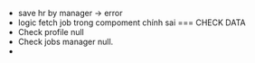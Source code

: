 - save hr by manager -> error
- logic fetch job trong compoment chính sai 
=== CHECK DATA
- Check profile null
- Check jobs manager null. 
- 